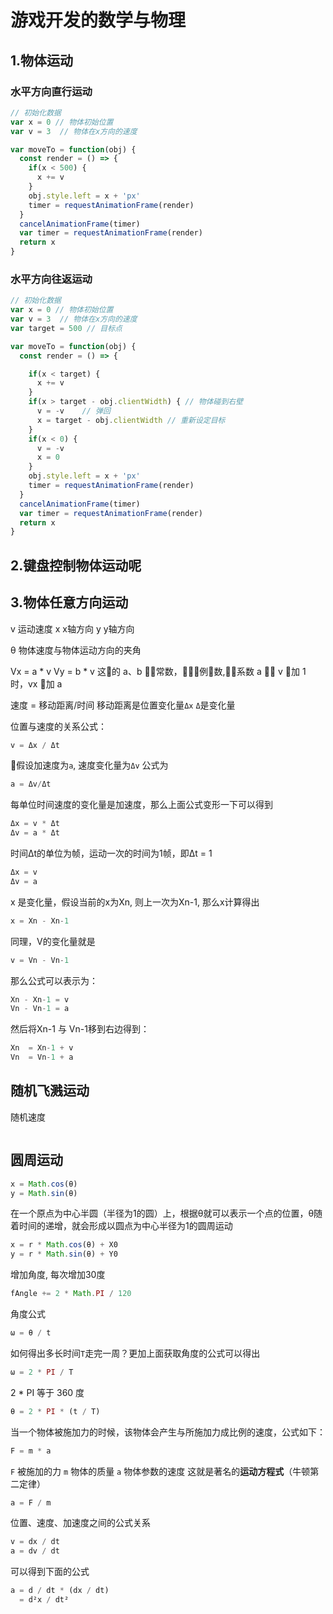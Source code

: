 # 游戏开发的数学与物理

## 1.物体运动

### 水平方向直行运动

```js
// 初始化数据
var x = 0 // 物体初始位置
var v = 3  // 物体在x方向的速度

var moveTo = function(obj) {
  const render = () => {
    if(x < 500) {
      x += v
    }
    obj.style.left = x + 'px'
    timer = requestAnimationFrame(render)
  }
  cancelAnimationFrame(timer)
  var timer = requestAnimationFrame(render)
  return x
}
```

### 水平方向往返运动

```js
// 初始化数据
var x = 0 // 物体初始位置
var v = 3  // 物体在x方向的速度
var target = 500 // 目标点

var moveTo = function(obj) {
  const render = () => {

    if(x < target) {
      x += v
    }
    if(x > target - obj.clientWidth) { // 物体碰到右壁
      v = -v    // 弹回
      x = target - obj.clientWidth // 重新设定目标
    }
    if(x < 0) {
      v = -v
      x = 0
    }
    obj.style.left = x + 'px'
    timer = requestAnimationFrame(render)
  }
  cancelAnimationFrame(timer)
  var timer = requestAnimationFrame(render)
  return x
}

```

## 2.键盘控制物体运动呢


## 3.物体任意方向运动

v 运动速度
x x轴方向
y y轴方向

θ 物体速度与物体运动方向的夹角

Vx = a * v
Vy = b * v
这􏲯的 a、b 􏳪􏰰常数，􏵡􏰰􏱅例􏵢数,􏱅􏱖系数 a 􏱘􏰿 v 􏰱加 1 时，vx 􏰱加 a

速度 = 移动距离/时间
移动距离是位置变化量`Δx` `Δ`是变化量

位置与速度的关系公式：

```js
v = Δx / Δt
```

􏳠假设加速度为`a`, 速度变化量为`Δv` 公式为

```js
a = Δv/Δt
```

每单位时间速度的变化量是加速度，那么上面公式变形一下可以得到

```js
Δx = v * Δt
Δv = a * Δt
```

时间Δt的单位为帧，运动一次的时间为1帧，即Δt = 1

```js
Δx = v
Δv = a
```

x 是变化量，假设当前的x为Xn, 则上一次为Xn-1, 那么x计算得出

```js
x = Xn - Xn-1
```

同理，V的变化量就是

```js
v = Vn - Vn-1
```

那么公式可以表示为：

```js
Xn - Xn-1 = v
Vn - Vn-1 = a
```

然后将Xn-1 与 Vn-1移到右边得到：

```js
Xn  = Xn-1 + v
Vn  = Vn-1 + a
```


## 随机飞溅运动

随机速度

```js

```

## 圆周运动

```js
x = Math.cos(θ)
y = Math.sin(θ)
```

在一个原点为中心半圆（半径为1的圆）上，根据θ就可以表示一个点的位置，θ随着时间的递增，就会形成以圆点为中心半径为1的圆周运动

```js
x = r * Math.cos(θ) + X0
y = r * Math.sin(θ) + Y0
```

增加角度, 每次增加30度

```js
fAngle += 2 * Math.PI / 120
```

角度公式

```js
ω = θ / t
```

如何得出多长时间`T`走完一周？更加上面获取角度的公式可以得出

```js
ω = 2 * PI / T
```

2 * PI 等于 360 度

```js
θ = 2 * PI * (t / T)
```

当一个物体被施加力的时候，该物体会产生与所施加力成比例的速度，公式如下：

```js
F = m * a
```

`F` 被施加的力
`m` 物体的质量
`a` 物体参数的速度
这就是著名的**运动方程式**（牛顿第二定律）

```js
a = F / m
```

位置、速度、加速度之间的公式关系

```js
v = dx / dt
a = dv / dt
```

可以得到下面的公式

```js
a = d / dt * (dx / dt)
  = d²x / dt²
```